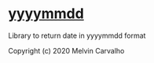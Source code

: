 # [yyyymmdd](https://github.com/util8/yyyymmdd)

Library to return date in yyyymmdd format

Copyright (c) 2020 Melvin Carvalho
